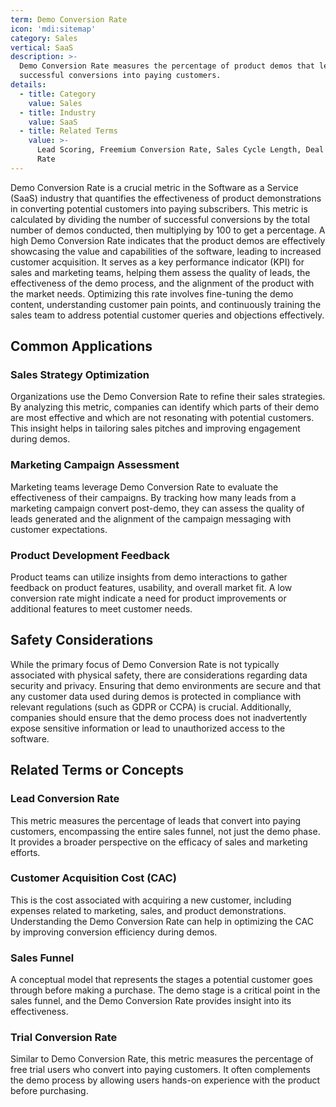 ```yaml
---
term: Demo Conversion Rate
icon: 'mdi:sitemap'
category: Sales
vertical: SaaS
description: >-
  Demo Conversion Rate measures the percentage of product demos that lead to
  successful conversions into paying customers.
details:
  - title: Category
    value: Sales
  - title: Industry
    value: SaaS
  - title: Related Terms
    value: >-
      Lead Scoring, Freemium Conversion Rate, Sales Cycle Length, Deal Size, Win
      Rate
---
```

Demo Conversion Rate is a crucial metric in the Software as a Service (SaaS) industry that quantifies the effectiveness of product demonstrations in converting potential customers into paying subscribers. This metric is calculated by dividing the number of successful conversions by the total number of demos conducted, then multiplying by 100 to get a percentage. A high Demo Conversion Rate indicates that the product demos are effectively showcasing the value and capabilities of the software, leading to increased customer acquisition. It serves as a key performance indicator (KPI) for sales and marketing teams, helping them assess the quality of leads, the effectiveness of the demo process, and the alignment of the product with the market needs. Optimizing this rate involves fine-tuning the demo content, understanding customer pain points, and continuously training the sales team to address potential customer queries and objections effectively.

## Common Applications

### Sales Strategy Optimization
Organizations use the Demo Conversion Rate to refine their sales strategies. By analyzing this metric, companies can identify which parts of their demo are most effective and which are not resonating with potential customers. This insight helps in tailoring sales pitches and improving engagement during demos.

### Marketing Campaign Assessment
Marketing teams leverage Demo Conversion Rate to evaluate the effectiveness of their campaigns. By tracking how many leads from a marketing campaign convert post-demo, they can assess the quality of leads generated and the alignment of the campaign messaging with customer expectations.

### Product Development Feedback
Product teams can utilize insights from demo interactions to gather feedback on product features, usability, and overall market fit. A low conversion rate might indicate a need for product improvements or additional features to meet customer needs.

## Safety Considerations

While the primary focus of Demo Conversion Rate is not typically associated with physical safety, there are considerations regarding data security and privacy. Ensuring that demo environments are secure and that any customer data used during demos is protected in compliance with relevant regulations (such as GDPR or CCPA) is crucial. Additionally, companies should ensure that the demo process does not inadvertently expose sensitive information or lead to unauthorized access to the software.

## Related Terms or Concepts

### Lead Conversion Rate
This metric measures the percentage of leads that convert into paying customers, encompassing the entire sales funnel, not just the demo phase. It provides a broader perspective on the efficacy of sales and marketing efforts.

### Customer Acquisition Cost (CAC)
This is the cost associated with acquiring a new customer, including expenses related to marketing, sales, and product demonstrations. Understanding the Demo Conversion Rate can help in optimizing the CAC by improving conversion efficiency during demos.

### Sales Funnel
A conceptual model that represents the stages a potential customer goes through before making a purchase. The demo stage is a critical point in the sales funnel, and the Demo Conversion Rate provides insight into its effectiveness.

### Trial Conversion Rate
Similar to Demo Conversion Rate, this metric measures the percentage of free trial users who convert into paying customers. It often complements the demo process by allowing users hands-on experience with the product before purchasing.
